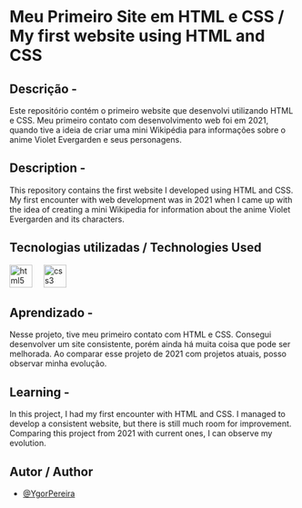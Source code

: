 
# Meu Primeiro Site em HTML e CSS / My first website using HTML and CSS

## Descrição - <img height="15" src="https://seeklogo.com/images/B/bandeira-do-brasil-logo-5D75AAD6AF-seeklogo.com.png"  />
  Este repositório contém o primeiro website que desenvolvi utilizando HTML e CSS. Meu primeiro contato com desenvolvimento web foi em 2021, quando tive a ideia de criar uma mini Wikipédia para informações sobre o anime Violet Evergarden e seus personagens.

## Description - <img height="15" src="https://seeklogo.com/images/U/usa-flag-logo-F080109EF3-seeklogo.com.png"  />
This repository contains the first website I developed using HTML and CSS. My first encounter with web development was in 2021 when I came up with the idea of creating a mini Wikipedia for information about the anime Violet Evergarden and its characters.
  
## Tecnologias utilizadas / Technologies Used
<div align="left">
  <img src="https://cdn.jsdelivr.net/gh/devicons/devicon/icons/html5/html5-original.svg" height="40" alt="html5 logo"  />
  <img width="12" />
  <img src="https://cdn.jsdelivr.net/gh/devicons/devicon/icons/css3/css3-original.svg" height="40" alt="css3 logo"  />
</div>

## Aprendizado - <img height="15" src="https://seeklogo.com/images/B/bandeira-do-brasil-logo-5D75AAD6AF-seeklogo.com.png"  />
Nesse projeto, tive meu primeiro contato com HTML e CSS. Consegui desenvolver um site consistente, porém ainda há muita coisa que pode ser melhorada. Ao comparar esse projeto de 2021 com projetos atuais, posso observar minha evolução.

## Learning - <img height="15" src="https://seeklogo.com/images/U/usa-flag-logo-F080109EF3-seeklogo.com.png"  />
In this project, I had my first encounter with HTML and CSS. I managed to develop a consistent website, but there is still much room for improvement. Comparing this project from 2021 with current ones, I can observe my evolution.

## Autor / Author

- [@YgorPereira](https://github.com/YgorPereira)

